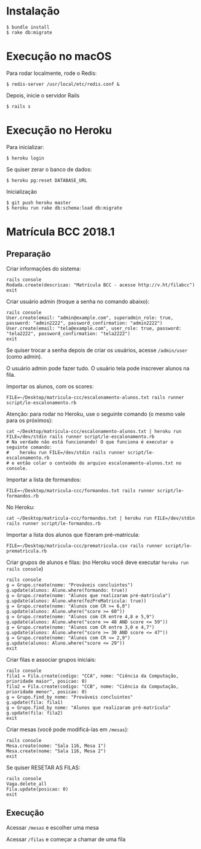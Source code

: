 # Instalação

    $ bundle install
    $ rake db:migrate

# Execução no macOS

Para rodar localmente, rode o Redis:

    $ redis-server /usr/local/etc/redis.conf &

Depois, inicie o servidor Rails

    $ rails s

# Execução no Heroku

Para inicializar:

    $ heroku login

Se quiser zerar o banco de dados:

    $ heroku pg:reset DATABASE_URL

Inicialização

    $ git push heroku master
    $ heroku run rake db:schema:load db:migrate

# Matrícula BCC 2018.1

## Preparação

Criar informações do sistema:

    rails console
    Rodada.create(descricao: "Matrícula BCC - acesse http://v.ht/filabcc")
    exit

Criar usuário admin (troque a senha no comando abaixo):

    rails console
    User.create(email: "admin@example.com", superadmin_role: true, password: "admin2222", password_confirmation: "admin2222")
    User.create(email: "tela@example.com", user_role: true, password: "tela2222", password_confirmation: "tela2222")
    exit

Se quiser trocar a senha depois de criar os usuários, acesse `/admin/user` (como admin).

O usuário admin pode fazer tudo. O usuário tela pode inscrever alunos na fila.

Importar os alunos, com os scores:

    FILE=~/Desktop/matricula-ccc/escalonamento-alunos.txt rails runner script/le-escalonamento.rb

Atenção: para rodar no Heroku, use o seguinte comando (o mesmo vale para os próximos):

    cat ~/Desktop/matricula-ccc/escalonamento-alunos.txt | heroku run FILE=/dev/stdin rails runner script/le-escalonamento.rb
    # Na verdade não está funcionando! O que funciona é executar o seguinte comando:
    #    heroku run FILE=/dev/stdin rails runner script/le-escalonamento.rb
    # e então colar o conteúdo do arquivo escalonamento-alunos.txt no console.

Importar a lista de formandos:

    FILE=~/Desktop/matricula-ccc/formandos.txt rails runner script/le-formandos.rb

No Heroku:

    cat ~/Desktop/matricula-ccc/formandos.txt | heroku run FILE=/dev/stdin rails runner script/le-formandos.rb

Importar a lista dos alunos que fizeram pré-matrícula:

    FILE=~/Desktop/matricula-ccc/prematricula.csv rails runner script/le-prematricula.rb

Criar grupos de alunos e filas: (no Heroku você deve executar `heroku run rails console`)

    rails console
    g = Grupo.create(nome: "Prováveis concluintes")
    g.update(alunos: Aluno.where(formando: true))
    g = Grupo.create(nome: "Alunos que realizaram pré-matrícula")
    g.update(alunos: Aluno.where(fezPreMatricula: true))
    g = Grupo.create(nome: "Alunos com CR >= 6,0")
    g.update(alunos: Aluno.where("score >= 60"))
    g = Grupo.create(nome: "Alunos com CR entre 4,8 e 5,9")
    g.update(alunos: Aluno.where("score >= 48 AND score <= 59"))
    g = Grupo.create(nome: "Alunos com CR entre 3,0 e 4,7")
    g.update(alunos: Aluno.where("score >= 30 AND score <= 47"))
    g = Grupo.create(nome: "Alunos com CR <= 2,9")
    g.update(alunos: Aluno.where("score <= 29"))
    exit

Criar filas e associar grupos iniciais:

    rails console
    fila1 = Fila.create(codigo: "CCA", nome: "Ciência da Computação, prioridade maior", posicao: 0)
    fila2 = Fila.create(codigo: "CCB", nome: "Ciência da Computação, prioridade menor", posicao: 0)
    g = Grupo.find_by nome: "Prováveis concluintes"
    g.update(fila: fila1)
    g = Grupo.find_by nome: "Alunos que realizaram pré-matrícula"
    g.update(fila: fila2)
    exit

Criar mesas (você pode modificá-las em `/mesas`):

    rails console
    Mesa.create(nome: "Sala 116, Mesa 1")
    Mesa.create(nome: "Sala 116, Mesa 2")
    exit

Se quiser RESETAR AS FILAS:

    rails console
    Vaga.delete_all
    Fila.update(posicao: 0)
    exit


## Execução

Acessar `/mesas` e escolher uma mesa

Acessar `/filas` e começar a chamar de uma fila